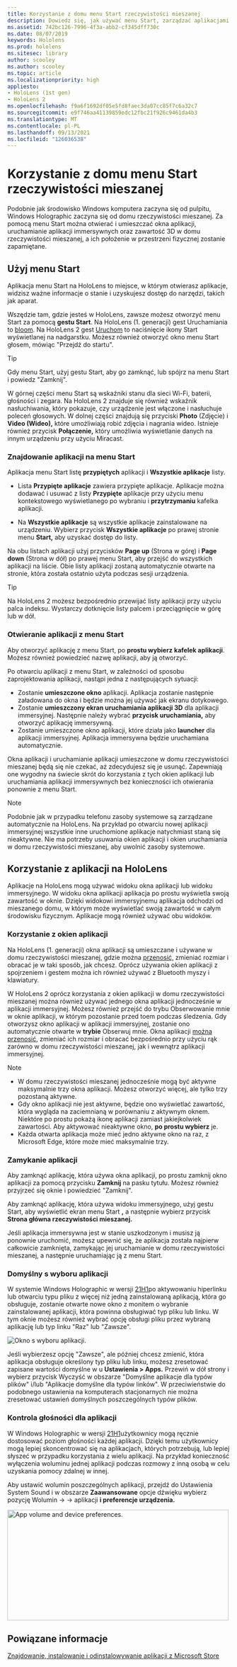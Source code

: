 ```yaml
---
title: Korzystanie z domu menu Start rzeczywistości mieszanej
description: Dowiedz się, jak używać menu Start, zarządzać aplikacjami i uzyskać do nich dostęp oraz nawigować po domu rzeczywistości mieszanej na HoloLens urządzeniach.
ms.assetid: 742bc126-7996-4f3a-abb2-cf345dff730c
ms.date: 08/07/2019
keywords: Hololens
ms.prod: hololens
ms.sitesec: library
author: scooley
ms.author: scooley
ms.topic: article
ms.localizationpriority: high
appliesto:
- HoloLens (1st gen)
- HoloLens 2
ms.openlocfilehash: f9a6f1692df05e5fd8faec3da07cc85f7c6a32c7
ms.sourcegitcommit: e9f746aa41139859edc12fbc21f926c9461da4b3
ms.translationtype: MT
ms.contentlocale: pl-PL
ms.lasthandoff: 09/13/2021
ms.locfileid: "126036538"
---
```

# <a name="use-the-start-menu-and-mixed-reality-home"></a>Korzystanie z domu menu Start rzeczywistości mieszanej

Podobnie jak środowisko Windows komputera zaczyna się od pulpitu, Windows Holographic zaczyna się od domu rzeczywistości mieszanej.  Za pomocą menu Start można otwierać i umieszczać okna aplikacji, uruchamianie aplikacji immersywnych oraz zawartość 3D w domu rzeczywistości mieszanej, a ich położenie w przestrzeni fizycznej zostanie zapamiętane.

## <a name="use-the-start-menu"></a>Użyj menu Start

Aplikacja menu Start na HoloLens to miejsce, w którym otwierasz aplikacje, widzisz ważne informacje o stanie i uzyskujesz dostęp do narzędzi, takich jak aparat.

Wszędzie tam, gdzie jesteś w HoloLens, zawsze możesz otworzyć menu Start za pomocą **gestu Start**.  Na HoloLens (1. generacji) gest Uruchamiania to [bloom](https://support.microsoft.com/help/12644/hololens-use-gestures). Na HoloLens 2 gest [Uruchom](hololens2-basic-usage.md#start-gesture) to naciśnięcie ikony Start wyświetlanej na nadgarstku.  Możesz również otworzyć okno menu Start głosem, mówiąc "Przejdź do startu".

> [!TIP]
> Gdy menu Start, użyj gestu Start, aby go zamknąć, lub spójrz na menu Start i powiedz "Zamknij".

W górnej części menu Start są wskaźniki stanu dla sieci Wi-Fi, baterii, głośności i zegara. Na HoloLens 2 znajduje się również wskaźnik nasłuchiwania, który pokazuje, czy urządzenie jest włączone i nasłuchuje poleceń głosowych. W dolnej części znajdują się przyciski **Photo** (Zdjęcie) i **Video (Wideo),** które umożliwiają robić zdjęcia i nagrania wideo.  Istnieje również przycisk **Połączenie,** który umożliwia wyświetlanie danych na innym urządzeniu przy użyciu Miracast.

### <a name="find-apps-on-start-menu"></a>Znajdowanie aplikacji na menu Start

Aplikacja menu Start listę **przypiętych** aplikacji i **Wszystkie aplikacje** listy.

- Lista **Przypięte aplikacje** zawiera przypięte aplikacje. Aplikacje można dodawać i usuwać z listy **Przypięte** aplikacje przy użyciu menu kontekstowego wyświetlanego po wybraniu i **przytrzymaniu** kafelka aplikacji.

- Na **Wszystkie aplikacje** są wszystkie aplikacje zainstalowane na urządzeniu.  Wybierz przycisk **Wszystkie aplikacje** po prawej stronie menu **Start,** aby uzyskać dostęp do listy.

Na obu listach aplikacji użyj przycisków **Page up** (Strona w górę) i **Page down** (Strona w dół) po prawej menu Start, aby przejść do wszystkich aplikacji na liście.  Obie listy aplikacji zostaną automatycznie otwarte na stronie, która została ostatnio użyta podczas sesji urządzenia.

> [!TIP]
> Na HoloLens 2 możesz bezpośrednio przewijać listy aplikacji przy użyciu palca indeksu. Wystarczy dotknięcie listy palcem i przeciągnięcie w górę lub w dół.

### <a name="open-apps-from-start-menu"></a>Otwieranie aplikacji z menu Start

Aby otworzyć aplikację z menu Start, po **prostu wybierz** **kafelek aplikacji**. Możesz również powiedzieć nazwę aplikacji, aby ją otworzyć.

Po otwarciu aplikacji z menu Start, w zależności od sposobu zaprojektowania aplikacji, nastąpi jedna z następujących sytuacji:

- Zostanie **umieszczone okno** aplikacji. Aplikacja zostanie następnie załadowana do okna i będzie można jej używać jak ekranu dotykowego.
- Zostanie **umieszczony ekran uruchamiania aplikacji 3D** dla aplikacji immersyjnej. Następnie należy wybrać **przycisk uruchamiania,** aby otworzyć aplikację immersywną.
- Zostanie umieszczone okno aplikacji, które działa jako **launcher** dla aplikacji immersyjnej. Aplikacja immersywna będzie uruchamiana automatycznie.

Okna aplikacji i uruchamianie aplikacji umieszczone w domu rzeczywistości mieszanej będą się nie czekać, aż zdecydujesz się je usunąć.  Zapewniają one wygodny na świecie skrót do korzystania z tych okien aplikacji lub uruchamiania aplikacji immersywnych bez konieczności ich otwierania ponownie z menu Start. 

> [!NOTE]
>Podobnie jak w przypadku telefonu zasoby systemowe są zarządzane automatycznie na HoloLens.  Na przykład po otwarciu nowej aplikacji immersyjnej wszystkie inne uruchomione aplikacje natychmiast staną się nieaktywne. Nie ma potrzeby usuwania okien aplikacji i okien uruchamiania w domu rzeczywistości mieszanej, aby uwolnić zasoby systemowe. 

## <a name="using-apps-on-hololens"></a>Korzystanie z aplikacji na HoloLens

Aplikacje na HoloLens mogą używać widoku okna aplikacji lub widoku immersyjnego. W widoku okna aplikacji aplikacja po prostu wyświetla swoją zawartość w oknie. Dzięki widokowi immersyjnemu aplikacja odchodzi od mieszanego domu, w którym może wyświetlać swoją zawartość w całym środowisku fizycznym. Aplikacje mogą również używać obu widoków.

### <a name="use-app-windows"></a>Korzystanie z okien aplikacji

Na HoloLens (1. generacji) okna aplikacji są umieszczane i używane w domu rzeczywistości mieszanej, gdzie można [przenosić,](hololens1-basic-usage.md#move-resize-and-rotate-apps) zmieniać rozmiar i obracać je w taki sposób, jak chcesz. Oprócz używania okien aplikacji z spojrzeniem i gestem można ich również używać z Bluetooth myszy i klawiatury.

W HoloLens 2 oprócz korzystania z okien aplikacji w domu rzeczywistości mieszanej można również używać jednego okna aplikacji jednocześnie w aplikacji immersyjnej. Możesz również przejść do  trybu Obserwowanie mnie w oknie aplikacji, w którym pozostanie przed toem podczas śledzenia. Gdy otworzysz okno aplikacji w aplikacji immersyjnej, zostanie ono automatycznie otwarte w **trybie** Obserwuj mnie. Okna aplikacji [można przenosić,](hololens2-basic-usage.md#move-resize-and-rotate-holograms) zmieniać ich rozmiar i obracać bezpośrednio przy użyciu rąk zarówno w domu rzeczywistości mieszanej, jak i wewnątrz aplikacji immersyjnej.

> [!NOTE]
>
> - W domu rzeczywistości mieszanej jednocześnie mogą być aktywne maksymalnie trzy okna aplikacji. Możesz otworzyć więcej, ale tylko trzy pozostaną aktywne.
> - Gdy okno aplikacji nie jest aktywne, będzie ono wyświetlać zawartość, która wygląda na zaciemnianą w porównaniu z aktywnym oknem.  Niektóre po prostu pokażą ikonę aplikacji zamiast jakiejkolwiek zawartości.  Aby aktywować nieaktywne okno, **po prostu wybierz** je.
> - Każda otwarta aplikacja może mieć jedno aktywne okno na raz, z Microsoft Edge, które może mieć maksymalnie trzy.

### <a name="close-apps"></a>Zamykanie aplikacji

Aby zamknąć aplikację, która używa okna aplikacji, po prostu zamknij okno aplikacji za pomocą przycisku **Zamknij** na pasku tytułu.  Możesz również przyjrzeć się oknie i powiedzieć "Zamknij".

Aby zamknąć aplikację, która używa widoku immersyjnego, użyj gestu Start, aby wyświetlić ekran menu Start **,** a następnie wybierz przycisk **Strona główna rzeczywistości mieszanej.**

Jeśli aplikacja immersywna jest w stanie uszkodzonym i musisz ją ponownie uruchomić, możesz upewnić się, że aplikacja została najpierw całkowicie zamknięta, zamykając jej uruchamianie w domu rzeczywistości mieszanej, a następnie uruchamiając ją z menu Start.

### <a name="default-app-picker"></a>Domyślny s wyboru aplikacji

W systemie Windows Holographic w wersji [21H1](hololens-release-notes.md#windows-holographic-version-21h1)po aktywowaniu hiperlinku lub otwarciu typu pliku z więcej niż jedną zainstalowaną aplikacją, która go obsługuje, zostanie otwarte nowe okno z monitem o wybranie zainstalowanej aplikacji, która powinna obsługiwać typ pliku lub linku. W tym oknie możesz również wybrać opcję obsługi pliku przez wybraną aplikację lub typ linku "Raz" lub "Zawsze".

![Okno s wyboru aplikacji.](images/default-app-picker.png)

Jeśli wybierzesz opcję "Zawsze", ale później chcesz zmienić, która aplikacja obsługuje określony typ pliku lub linku, możesz zresetować zapisane wartości domyślne w u **Ustawienia > Apps.** Przewiń w dół strony i  wybierz przycisk Wyczyść w obszarze "Domyślne aplikacje dla typów plików" i/lub "Aplikacje domyślne dla typów linków". W przeciwieństwie do podobnego ustawienia na komputerach stacjonarnych nie można zresetować ustawień domyślnych poszczególnych typów plików.

### <a name="per-app-volume-control"></a>Kontrola głośności dla aplikacji

W Windows Holographic w wersji [21H1](hololens-release-notes.md#windows-holographic-version-21h1)użytkownicy mogą ręcznie dostosować poziom głośności każdej aplikacji. Dzięki temu użytkownicy mogą lepiej skoncentrować się na aplikacjach, których potrzebują, lub lepiej słyszeć w przypadku korzystania z wielu aplikacji. Na przykład konieczność wyłączenia woluminu jednej aplikacji podczas rozmowy z inną osobą w celu uzyskania pomocy zdalnej w innej.

Aby ustawić wolumin poszczególnych aplikacji, przejdź do Ustawienia System Sound i w obszarze **Zaawansowane** opcje dźwięku wybierz pozycję Wolumin  ->    ->  aplikacji **i preferencje urządzenia.**

 <img alt="App volume and device preferences." src="./images/volume-per-app.jpg" width="500" height="250" />

## <a name="related-info"></a>Powiązane informacje

[Znajdowanie, instalowanie i odinstalowywanie aplikacji z Microsoft Store](holographic-store-apps.md)
